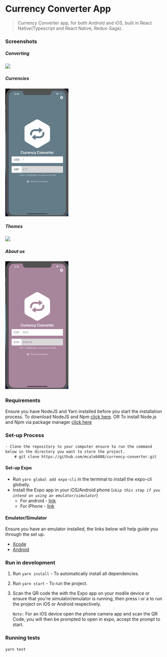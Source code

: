 # Currency Converter App

> Currency Converter app, for both Android and iOS, built in React Native(Typescript and React Native, Redux-Saga).

### Screenshots

##### Converting

<img src='./demo/converting.gif' width=200>

##### Currencies

<img src='./demo/currencies.gif' width=200>

##### Themes

<img src='./demo/themes.gif' width=200>

##### About us

<img src='./demo/aboutUs.gif' width=200>

### Requirements

Ensure you have NodeJS and Yarn installed before you start the installation process.
To download NodeJS and Npm [click here](https://nodejs.org/en/download/). OR To install Node.js and Npm via package manager [click here](https://nodejs.org/en/download/package-manager/)

### Set-up Process

```
- Clone the repository to your computer ensure to run the command below in the directory you want to store the project.
    # git clone https://github.com/mcaleb808/currency-converter.git
```

#### Set-up Expo

- Run `yarn global add expo-cli` in the terminal to install the expo-cli globally.
- Install the Expo app in your iOS/Android phone (_`skip this step if you intend on using an emulator/simulator`_)
  - For android - [link](https://play.google.com/store/apps/details?id=host.exp.exponent)
  - For iPhone - [link](https://itunes.com/apps/exponent)

#### Emulator/Simulator

Ensure you have an emulator installed, the links below will help guide you through the set up.

- [Xcode](https://facebook.github.io/react-native/docs/getting-started#xcode)
- [Android](https://facebook.github.io/react-native/docs/getting-started#android-development-environment)

### Run in development

1. Run `yarn install` - To automatically install all dependencies.
2. Run `yarn start` - To run the project.
3. Scan the QR code the with the Expo app on your modile device or ensure that you're simulator/emulator is running, then press i or a to run the project on iOS or Android respectively.

   `Note:` For an iOS device open the phone camera app and scan the QR Code, you will then be prompted to open in expo, accept the prompt to start.

### Running tests

`yarn test`
